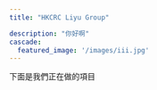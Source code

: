 ```yaml
---
title: "HKCRC Liyu Group"

description: "你好啊"
cascade:
  featured_image: '/images/iii.jpg'
---
```

下面是我們正在做的項目
